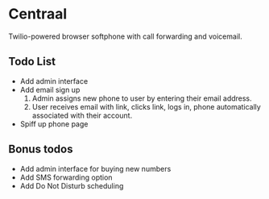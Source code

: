 # Centraal

Twilio-powered browser softphone with call forwarding and voicemail.

## Todo List

- Add admin interface
- Add email sign up
    1. Admin assigns new phone to user by entering their email address.
    2. User receives email with link, clicks link, logs in, phone automatically associated with their account.
- Spiff up phone page

## Bonus todos

- Add admin interface for buying new numbers
- Add SMS forwarding option
- Add Do Not Disturb scheduling